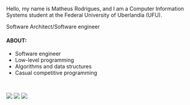 Hello, my name is Matheus Rodrigues, and I am a Computer Information Systems student at the Federal University of Uberlandia (UFU).

Software Architect/Software engineer

<h4>ABOUT:</h4>

- Software engineer
- Low-level programming
- Algorithms and data structures
- Casual competitive programming



<!-- <div style= "display: inline_block">
            <img height="20" width="20" src="https://cdn.jsdelivr.net/gh/devicons/devicon/icons/csharp/csharp-original.svg" />
            <img height="20" width="20" src="https://cdn.jsdelivr.net/gh/devicons/devicon/icons/cplusplus/cplusplus-original.svg" />
            <img height="20" width="20" src="https://cdn.jsdelivr.net/gh/devicons/devicon/icons/php/php-original.svg" />  
            <img height="20" width="20" src="https://cdn.jsdelivr.net/gh/devicons/devicon/icons/html5/html5-original-wordmark.svg" />         
            <img height="20" width="20" src="https://cdn.jsdelivr.net/gh/devicons/devicon/icons/css3/css3-original-wordmark.svg" />
            <img height="20" width="20" src="https://cdn.jsdelivr.net/gh/devicons/devicon/icons/javascript/javascript-original.svg" />    
</div> -->

&nbsp;
&nbsp;

<div style= "display: inline_block">
	<a href="https://www.hackerrank.com/profile/matheusnoom"><img src="https://img.shields.io/badge/-Hackerrank-2EC866?style=for-the-badge&logo=HackerRank&logoColor=white" /></a>
            <a href="https://discord.gg/2kzpgydhqE"><img src="https://img.shields.io/badge/Discord-7289DA?style=for-the-badge&logo=discord&logoColor=white" /></a>
            <a href="mailto:matheusnoom@gmail.com"><img src="https://img.shields.io/badge/Gmail-D14836?style=for-the-badge&logo=gmail&logoColor=white" /></a>
</div>

